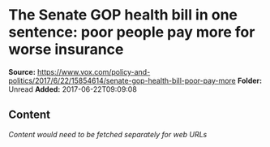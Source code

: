# The Senate GOP health bill in one sentence: poor people pay more for worse insurance

**Source:** https://www.vox.com/policy-and-politics/2017/6/22/15854614/senate-gop-health-bill-poor-pay-more
**Folder:** Unread
**Added:** 2017-06-22T09:09:08




## Content
*Content would need to be fetched separately for web URLs*
